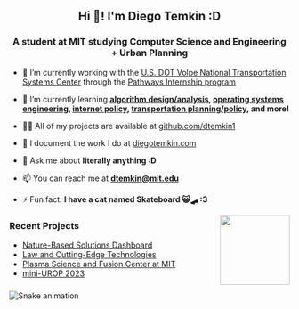 <h2 align="center">Hi 👋! I'm Diego Temkin :D</h2>
<h3 align="center">A student at MIT studying Computer Science and Engineering + Urban Planning</h3>

- 🔭 I’m currently working with the [U.S. DOT Volpe National Transportation Systems Center](https://www.volpe.dot.gov/) through the [Pathways Internship program](https://www.transportation.gov/careers/pathways-program#Internship)

- 🌱 I’m currently learning **[algorithm design/analysis](https://student.mit.edu/catalog/m6a.html#6.1220), [operating systems engineering](https://student.mit.edu/catalog/m6a.html#6.1810), [internet policy](https://student.mit.edu/catalog/m6d.html#6.4590), [transportation planning/policy](https://student.mit.edu/catalog/m11c.html#11.540), and more!**

- 👨‍💻 All of my projects are available at [github.com/dtemkin1](https://github.com/dtemkin1)

- 📝 I document the work I do at [diegotemkin.com](https://www.diegotemkin.com/)

- 💬 Ask me about **literally anything :D**

- 📫 You can reach me at **dtemkin@mit.edu**

- ⚡ Fun fact: **I have a cat named Skateboard 😺🛹 :3**

<img align="right" height="125" src="https://media.tenor.com/WX8OXgN5VpMAAAAi/waving-wave-hello.gif"  />

### Recent Projects
<!-- BLOG-POST-LIST:START -->
- [Nature-Based Solutions Dashboard](https://www.diegotemkin.com/work/nbs-dashboard-urop/)
- [Law and Cutting-Edge Technologies](https://www.diegotemkin.com/work/law-technology-urop/)
- [Plasma Science and Fusion Center at MIT](https://www.diegotemkin.com/work/psfc-urop/)
- [mini-UROP 2023](https://www.diegotemkin.com/work/mini-urop-2023/)
<!-- BLOG-POST-LIST:END -->

###

<picture>
  <source media="(prefers-color-scheme: dark)" srcset="https://dtemkin1.github.io/dtemkin1/dark.svg" />
  <source media="(prefers-color-scheme: light)" srcset="https://dtemkin1.github.io/dtemkin1/snake.svg" />
  <img alt="Snake animation" src="https://dtemkin1.github.io/dtemkin1/snake.svg" />
</picture>

###
